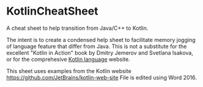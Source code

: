 # KotlinCheatSheet

A cheat sheet to help transition from Java/C++ to Kotlin. 

The intent is to create a condensed help sheet to facilitate memory jogging of language feature that differ from Java. This is not a substitute for the excellent "Kotlin in Action" book by Dmitry Jemerov and Svetlana Isakova, or for the comprehesive [Kotlin language](http://kotlinlang.org/docs/reference/) website.

This sheet uses examples from the Kotlin website https://github.com/JetBrains/kotlin-web-site 
File is edited using Word 2016.
